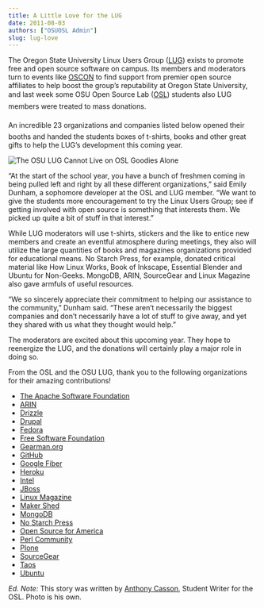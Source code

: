 ```yaml
---
title: A Little Love for the LUG
date: 2011-08-03
authors: ["OSUOSL Admin"]
slug: lug-love
---
```


The Oregon State University Linux Users Group ([LUG](http://lug.oregonstate.edu/)) exists to promote free and open
source software on campus. Its members and moderators turn to events like [OSCON](http://oscon.com/) to find support
from premier open source affiliates to help boost the group’s reputability at Oregon State University, and last week
some OSU Open Source Lab ([OSL](/)) students also LUG members were treated to mass donations.

An incredible 23 organizations and companies listed below opened their booths and handed the students boxes of t-shirts,
books and other great gifts to help the LUG’s development this coming year.

![The OSU LUG Cannot Live on OSL Goodies Alone](/images/swag_osl.jpg#center)

“At the start of the school year, you have a bunch of freshmen coming in being pulled left and right by all these
different organizations,” said Emily Dunham, a sophomore developer at the OSL and LUG member. “We want to give the
students more encouragement to try the Linux Users Group; see if getting involved with open source is something that
interests them. We picked up quite a bit of stuff in that interest.”

While LUG moderators will use t-shirts, stickers and the like to entice new members and create an eventful atmosphere
during meetings, they also will utilize the large quantities of books and magazines organizations provided for
educational means. No Starch Press, for example, donated critical material like How Linux Works, Book of Inkscape,
Essential Blender and Ubuntu for Non-Geeks. MongoDB, ARIN, SourceGear and Linux Magazine also gave armfuls of useful
resources.

“We so sincerely appreciate their commitment to helping our assistance to the community,” Dunham said. “These aren’t
necessarily the biggest companies and don’t necessarily have a lot of stuff to give away, and yet they shared with us
what they thought would help.”

The moderators are excited about this upcoming year. They hope to reenergize the LUG, and the donations will certainly
play a major role in doing so.

From the OSL and the OSU LUG, thank you to the following organizations for their amazing contributions!

- [The Apache Software Foundation](http://www.apache.org/)
- [ARIN](https://www.arin.net/)
- [Drizzle](http://www.drizzle.org/)
- [Drupal](http://drupal.org/)
- [Fedora](http://fedoraproject.org/)
- [Free Software Foundation](http://www.fsf.org/)
- [Gearman.org](http://gearman.org/)
- [GitHub](https://github.com/)
- [Google Fiber](http://www.google.com/appserve/fiberrfi/)
- [Heroku](http://www.heroku.com/)
- [Intel](http://www.intel.com/content/www/us/en/homepage.html)
- [JBoss](http://www.jboss.org/)
- [Linux Magazine](http://www.linux-mag.com/)
- [Maker Shed](http://www.makershed.com/)
- [MongoDB](http://mariadb.org/%3EMariaDB%3C/a%3E%3C/li%3E%3Cli%3E%3Ca%20href=)
- [No Starch Press](http://nostarch.com/)
- [Open Source for America](http://opensourceforamerica.org/)
- [Perl Community](http://www.perl.org/community.html)
- [Plone](http://plone.org/)
- [SourceGear](http://www.sourcegear.com/)
- [Taos](http://www.taos.com/)
- [Ubuntu](http://www.ubuntu.com/)

_Ed. Note:_ This story was written by [Anthony Casson](http://twitter.com/ascasson), Student Writer for the OSL. Photo
is his own.
